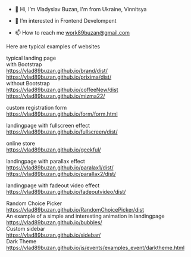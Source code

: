 - 👋 Hi, I’m Vladyslav Buzan, I'm from Ukraine, Vinnitsya
- 👀 I’m interested in Frontend Develompent

- 📫 How to reach me work89buzan@gmail.com

Here are typical examples of websites </br>

typical landing page  </br>
with Bootstrap</br>
https://vlad89buzan.github.io/brand/dist/</br>
https://vlad89buzan.github.io/prixima/dist/</br>
without Bootstrap</br>
https://vlad89buzan.github.io/coffeeNew/dist  </br>
https://vlad89buzan.github.io/mizma22/  </br>

custom registration form  </br>
https://vlad89buzan.github.io/form/form.html  </br>

landingpage with fullscreen effect</br>
https://vlad89buzan.github.io/fullscreen/dist/
</br>

online store  </br>
https://vlad89buzan.github.io/geekful/  </br>

landingpage with parallax effect</br>
https://vlad89buzan.github.io/paralax1/dist/
</br>
https://vlad89buzan.github.io/parallax2/dist/

landingpage with fadeout video effect</br>
https://vlad89buzan.github.io/fadeoutvideo/dist/
</br>


Random Choice Picker  </br>
https://vlad89buzan.github.io/RandomChoicePicker/dist  </br>
An example of a simple and interesting animation in landingpage  </br>
https://vlad89buzan.github.io/bubbles/  </br>
Custom sidebar  </br>
https://vlad89buzan.github.io/sidebar/  </br>
Dark Theme  </br>
https://vlad89buzan.github.io/js/events/examples_event/darktheme.html  </br>



